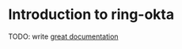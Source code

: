 # Introduction to ring-okta

TODO: write [great documentation](http://jacobian.org/writing/what-to-write/)
